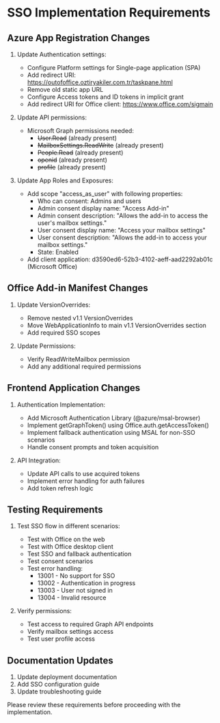 # SSO Implementation Requirements

## Azure App Registration Changes
1. Update Authentication settings:
   - Configure Platform settings for Single-page application (SPA)
   - Add redirect URI: https://outofoffice.oztiryakiler.com.tr/taskpane.html
   - Remove old static app URL
   - Configure Access tokens and ID tokens in implicit grant
   - Add redirect URI for Office client: https://www.office.com/sigmain

2. Update API permissions:
   - Microsoft Graph permissions needed:
     - ~~User.Read~~ (already present)
     - ~~MailboxSettings.ReadWrite~~ (already present)
     - ~~People.Read~~ (already present)
     - ~~openid~~ (already present)
     - ~~profile~~ (already present)

3. Update App Roles and Exposures:
   - Add scope "access_as_user" with following properties:
     - Who can consent: Admins and users
     - Admin consent display name: "Access Add-in"
     - Admin consent description: "Allows the add-in to access the user's mailbox settings."
     - User consent display name: "Access your mailbox settings"
     - User consent description: "Allows the add-in to access your mailbox settings."
     - State: Enabled
   - Add client application: d3590ed6-52b3-4102-aeff-aad2292ab01c (Microsoft Office)

## Office Add-in Manifest Changes
1. Update VersionOverrides:
   - Remove nested v1.1 VersionOverrides
   - Move WebApplicationInfo to main v1.1 VersionOverrides section
   - Add required SSO scopes

2. Update Permissions:
   - Verify ReadWriteMailbox permission
   - Add any additional required permissions

## Frontend Application Changes
1. Authentication Implementation:
   - Add Microsoft Authentication Library (@azure/msal-browser)
   - Implement getGraphToken() using Office.auth.getAccessToken()
   - Implement fallback authentication using MSAL for non-SSO scenarios
   - Handle consent prompts and token acquisition

2. API Integration:
   - Update API calls to use acquired tokens
   - Implement error handling for auth failures
   - Add token refresh logic

## Testing Requirements
1. Test SSO flow in different scenarios:
   - Test with Office on the web
   - Test with Office desktop client
   - Test SSO and fallback authentication
   - Test consent scenarios
   - Test error handling:
     - 13001 - No support for SSO
     - 13002 - Authentication in progress
     - 13003 - User not signed in
     - 13004 - Invalid resource

2. Verify permissions:
   - Test access to required Graph API endpoints
   - Verify mailbox settings access
   - Test user profile access

## Documentation Updates
1. Update deployment documentation
2. Add SSO configuration guide
3. Update troubleshooting guide

Please review these requirements before proceeding with the implementation.